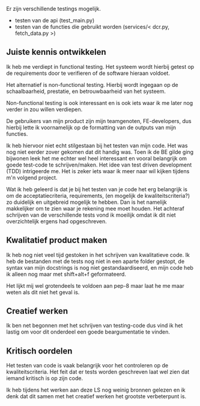 Er zijn verschillende testings mogelijk.
- testen van de api (test_main.py)
- testen van de functies die gebruikt worden (services/< dcr.py, fetch_data.py >)

## Juiste kennis ontwikkelen
Ik heb me verdiept in functional testing. Het systeem wordt hierbij getest op de requirements door te verifieren of de software hieraan voldoet.

Het alternatief is non-functional testing. Hierbij wordt ingegaan op de schaalbaarheid, prestatie, en betrouwbaarheid van het systeem.

Non-functional testing is ook interessant en is ook iets waar ik me later nog verder in zou willen verdiepen. 

De gebruikers van mijn product zijn mijn teamgenoten, FE-developers, dus hierbij lette ik voornamelijk op de formatting van de outputs van mijn functies. 

Ik heb hiervoor niet echt stilgestaan bij het testen van mijn code. Het was nog niet eerder zover gekomen dat dit handig was. Toen ik de BE gilde ging bijwonen leek het me echter wel heel interessant en vooral belangrijk om goede test-code te schrijven/maken. Het idee van test driven development (TDD) intrigeerde me. Het is zeker iets waar ik meer naar wil kijken tijdens m'n volgend project. 

Wat ik heb geleerd is dat je bij het testen van je code het erg belangrijk is om de acceptatiecriteria, requirements, (en mogelijk de kwaliteitscriteria?) zo duidelijk en uitgebreid mogelijk te hebben. Dan is het namelijk makkelijker om te zien waar je rekening mee moet houden. Het achteraf schrijven van de verschillende tests vond ik moeilijk omdat ik dit niet overzichtelijk ergens had opgeschreven.

## Kwalitatief product maken
Ik heb nog niet veel tijd gestoken in het schrijven van kwalitatieve code. Ik heb de bestanden met de tests nog niet in een aparte folder gestopt, de syntax van mijn docstrings is nog niet gestandaardiseerd, en mijn code heb ik alleen nog maar met shift+alt+f geformateerd.

Het lijkt mij wel grotendeels te voldoen aan pep-8 maar laat he me maar weten als dit niet het geval is.

## Creatief werken
Ik ben net begonnen met het schrijven van testing-code dus vind ik het lastig om voor dit onderdeel een goede beargumentatie te vinden.

## Kritisch oordelen
Het testen van code is vaak belangrijk voor het controleren op de kwaliteitscriteria. Het feit dat er tests worden geschreven laat wel zien dat iemand kritisch is op zijn code. 

Ik heb tijdens het werken aan deze LS nog weinig bronnen gelezen en ik denk dat dit samen met het creatief werken het grootste verbeterpunt is. 

